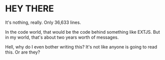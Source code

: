 # HEY THERE
It's nothing, really.  Only 36,633 lines. 

In the code world, that would be the code behind something like EXTJS. But in my world, that's about two years worth of messages.


Hell, why do I even bother writing this? It's not like anyone is going to read this.  Or are they?